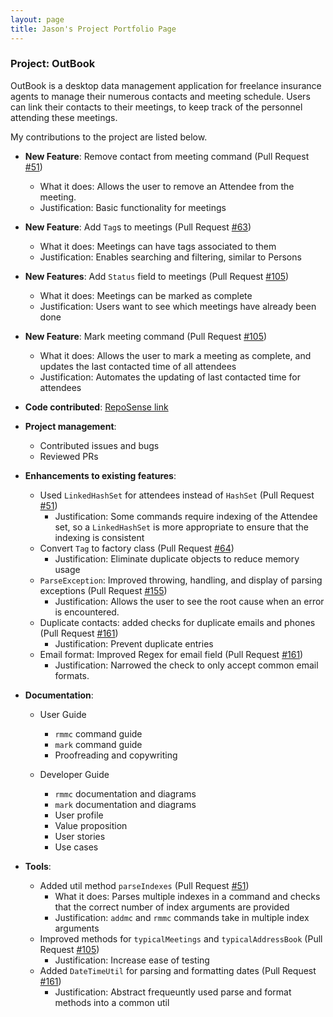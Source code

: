```yaml
---
layout: page
title: Jason's Project Portfolio Page
---
```


### Project: OutBook

OutBook is a desktop data management application for freelance insurance agents to manage their numerous contacts and meeting schedule. Users can link their contacts to their meetings, to keep track of the personnel attending these meetings.

My contributions to the project are listed below.

- **New Feature**: Remove contact from meeting command (Pull Request [#51](https://github.com/AY2324S1-CS2103T-F12-4/tp/pull/51))
  - What it does: Allows the user to remove an Attendee from the meeting.
  - Justification: Basic functionality for meetings

- **New Feature**: Add `Tag`s to meetings (Pull Request [#63](https://github.com/AY2324S1-CS2103T-F12-4/tp/pull/63))
  - What it does: Meetings can have tags associated to them
  - Justification: Enables searching and filtering, similar to Persons

- **New Features**: Add `Status` field to meetings (Pull Request [#105](https://github.com/AY2324S1-CS2103T-F12-4/tp/pull/105))
  - What it does: Meetings can be marked as complete
  - Justification: Users want to see which meetings have already been done

- **New Feature**: Mark meeting command (Pull Request [#105](https://github.com/AY2324S1-CS2103T-F12-4/tp/pull/105))
  - What it does: Allows the user to mark a meeting as complete, and updates the last contacted time of all attendees
  - Justification: Automates the updating of last contacted time for attendees

- **Code contributed**: [RepoSense link](https://nus-cs2103-ay2324s1.github.io/tp-dashboard/?search=jason-raiin&breakdown=true)

- **Project management**:
  - Contributed issues and bugs
  - Reviewed PRs

- **Enhancements to existing features**:
  - Used `LinkedHashSet` for attendees instead of `HashSet` (Pull Request [#51](https://github.com/AY2324S1-CS2103T-F12-4/tp/pull/51))
    - Justification: Some commands require indexing of the Attendee set, so a `LinkedHashSet` is more appropriate to ensure that the indexing is consistent
  - Convert `Tag` to factory class (Pull Request [#64](https://github.com/AY2324S1-CS2103T-F12-4/tp/pull/64))
    - Justification: Eliminate duplicate objects to reduce memory usage
  - `ParseException`: Improved throwing, handling, and display of parsing exceptions (Pull Request [#155](https://github.com/AY2324S1-CS2103T-F12-4/tp/pull/155))
    - Justification: Allows the user to see the root cause when an error is encountered.
  - Duplicate contacts: added checks for duplicate emails and phones (Pull Request [#161](https://github.com/AY2324S1-CS2103T-F12-4/tp/pull/161))
    - Justification: Prevent duplicate entries
  - Email format: Improved Regex for email field (Pull Request [#161](https://github.com/AY2324S1-CS2103T-F12-4/tp/pull/161))
    - Justification: Narrowed the check to only accept common email formats.
 

- **Documentation**:

  - User Guide
    - `rmmc` command guide
    - `mark` command guide
    - Proofreading and copywriting

  - Developer Guide
    - `rmmc` documentation and diagrams
    - `mark` documentation and diagrams
    - User profile
    - Value proposition
    - User stories
    - Use cases

- **Tools**:
  - Added util method `parseIndexes` (Pull Request [#51](https://github.com/AY2324S1-CS2103T-F12-4/tp/pull/51))
    - What it does: Parses multiple indexes in a command and checks that the correct number of index arguments are provided
    - Justification: `addmc` and `rmmc` commands take in multiple index arguments
  - Improved methods for `typicalMeetings` and `typicalAddressBook` (Pull Request [#105](https://github.com/AY2324S1-CS2103T-F12-4/tp/pull/105))
    - Justification: Increase ease of testing
  - Added `DateTimeUtil` for parsing and formatting dates (Pull Request [#161](https://github.com/AY2324S1-CS2103T-F12-4/tp/pull/161))
    - Justification: Abstract frequeuntly used parse and format methods into a common util
